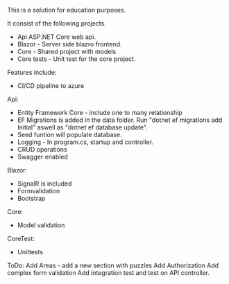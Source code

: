 This is a solution for education purposes.

It consist of the following projects.
- Api ASP.NET Core web api.
- Blazor - Server side blazro frontend.
- Core - Shared project with models
- Core tests - Unit test for the core project.

Features include:
- CI/CD pipeline to azure

Api:
- Entity Framework Core - include one to many relationship
- EF Migrations is added in the data folder. Run "dotnet ef migrations add Initial" aswell as "dotnet ef database update".
- Seed funtion will populate database.
- Logging - In program.cs, startup and controller. 
- CRUD operations
- Swagger enabled

Blazor:
- SignalR is included 
- Formvalidation
- Bootstrap

Core:
- Model validation

CoreTest:
- Unittests

ToDo: 
Add Areas - add a new section with puzzles
Add Authorization
Add complex form validation
Add integration test and test on API controller.
